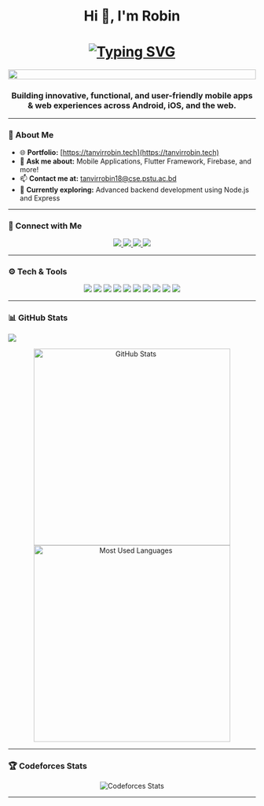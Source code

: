 <h1 align="center">Hi 👋, I'm Robin</h1>

<h1 align="center">
  <a href="https://git.io/typing-svg">
    <img src="https://readme-typing-svg.herokuapp.com?font=Fira+Code&pause=1000&color=34F7FF&width=500&lines=Full-Stack+Mobile+and+Web+Developer;Flutter+%7C+Node.js+%7C+MongoDB+%7C+GraphQL;Building+Scalable+Apps+with+Modern+Tech!" alt="Typing SVG" />
  </a>
</h1>

<p align="center">
  <img src="https://i.imgur.com/dBaSKWF.gif" height="20" width="100%">
</p>

<h3 align="center">Building innovative, functional, and user-friendly mobile apps & web experiences across Android, iOS, and the web.</h3>

---

### 🌟 About Me
- 🌐 **Portfolio:** [https://tanvirrobin.tech](https://tanvirrobin.tech)  
- 💬 **Ask me about:** Mobile Applications, Flutter Framework, Firebase, and more!  
- 📫 **Contact me at:** tanvirrobin18@cse.pstu.ac.bd  
- 🎯 **Currently exploring:** Advanced backend development using Node.js and Express  

---

### 🤝 Connect with Me  
<p align="center">
  <a href="https://linkedin.com/in/tanvir-robin" target="_blank">
    <img src="https://img.shields.io/badge/-LinkedIn-blue?style=flat&logo=Linkedin&logoColor=white" />
  </a>
  <a href="https://fb.com/roobiiinnn" target="_blank">
    <img src="https://img.shields.io/badge/-Facebook-1877F2?style=flat&logo=Facebook&logoColor=white" />
  </a>
  <a href="https://codeforces.com/profile/tanvir_robin" target="_blank">
    <img src="https://img.shields.io/badge/-Codeforces-1F8ACB?style=flat&logo=Codeforces&logoColor=white" />
  </a>
  <a href="mailto:tanvirrobin18@cse.pstu.ac.bd" target="_blank">
    <img src="https://img.shields.io/badge/-Email-D14836?style=flat&logo=Gmail&logoColor=white" />
  </a>
</p>

---

### ⚙️ Tech & Tools  
<p align="center">
  <img src="https://img.shields.io/badge/Flutter-%2302569B.svg?style=flat&logo=Flutter&logoColor=white" />
  <img src="https://img.shields.io/badge/Dart-%230175C2.svg?style=flat&logo=Dart&logoColor=white" />
  <img src="https://img.shields.io/badge/Node.js-%2343853D.svg?style=flat&logo=Node.js&logoColor=white" />
  <img src="https://img.shields.io/badge/MongoDB-%2347A248.svg?style=flat&logo=MongoDB&logoColor=white" />
  <img src="https://img.shields.io/badge/REST%20API-%23000000.svg?style=flat&logo=REST&logoColor=white" />
  <img src="https://img.shields.io/badge/GraphQL-%23E10098.svg?style=flat&logo=GraphQL&logoColor=white" />
    <img src="https://img.shields.io/badge/Firebase-%23039BE5.svg?style=flat&logo=Firebase&logoColor=white" />
  <img src="https://img.shields.io/badge/Git-%23F05033.svg?style=flat&logo=Git&logoColor=white" />
  <img src="https://img.shields.io/badge/C++-%2300599C.svg?style=flat&logo=c%2B%2B&logoColor=white" />
  <img src="https://img.shields.io/badge/Figma-%23F24E1E.svg?style=flat&logo=Figma&logoColor=white" />
</p>

---



### 📊 GitHub Stats  
 ![](https://github-profile-summary-cards.vercel.app/api/cards/profile-details?username=tanvir-robin&theme=github_dark)
<p align="center">
  <img src="https://github-profile-summary-cards.vercel.app/api/cards/stats?username=tanvir-robin&theme=github_dark" alt="GitHub Stats" width="400"/>
  <img src="https://github-profile-summary-cards.vercel.app/api/cards/most-commit-language?username=tanvir-robin&theme=github_dark" alt="Most Used Languages" width="400"/>
</p>

---

### 🏆 Codeforces Stats  
<p align="center">
  <img src="https://raw.githubusercontent.com/tanvir-robin/cf-stats/main/output/light_card.svg#gh-dark-mode-only" alt="Codeforces Stats" />
</p>

---



